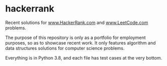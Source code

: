 # hackerrank

Recent solutions for www.HackerRank.com and www.LeetCode.com problems.

The purpose of this repository is only as a portfolio for employment purposes, so as to showcase recent work.  It only features algorithm
and data structures solutions for computer science problems.

Everything is in Python 3.8, and each file has test cases at the very bottom.

<!---
# Solutions

- path_sum.py
- Understand use of binary search in ice_cream_parler.py
- Insert a node into a sorted, doubly-linked list.

- Lowest Common Ancestor, (height_tree.py)
- Valid palindrome.

# More information

After recently traveling back to the HackerRank web site, I noticed that while
although a lot of my solutions were marked "Solved", and while although I do
indeed vaguely remember completing those ones marked "Solved", the web site
deleting my solutions.  I had to implement them, and think about them, all over
again.

So, I made this GitHub repository, to say the least, to preserve those
solutions, and more-so document my work this time - I guess.

# TODO

## HackerRank challenges

Still need to work on:
    - minimum_swaps.py
    - ice_cream_parlor.py
    - get_max.py
    - minimum_absolute_difference could be more optimal
--->

<!---
## Change repository commit history

- https://www.adamdehaven.com/blog/update-commit-history-author-information-for-git-repository/
- https://github.com/adamdehaven/change-git-author
- https://docs.github.com/en/account-and-profile/setting-up-and-managing-your-github-user-account/managing-email-preferences/setting-your-commit-email-address
- https://gist.github.com/zapidan/69c175416261d9a13fd4
- https://stackoverflow.com/questions/34850831/change-git-email-for-previous-commits
--->

